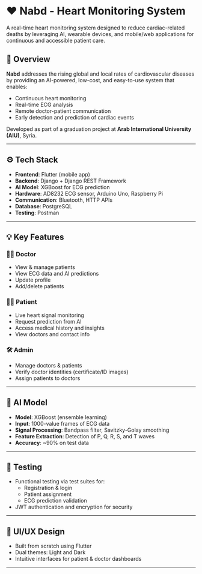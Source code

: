 # ❤️ Nabd - Heart Monitoring System

A real-time heart monitoring system designed to reduce cardiac-related deaths by leveraging AI, wearable devices, and mobile/web applications for continuous and accessible patient care.

## 📌 Overview

**Nabd** addresses the rising global and local rates of cardiovascular diseases by providing an AI-powered, low-cost, and easy-to-use system that enables:
- Continuous heart monitoring
- Real-time ECG analysis
- Remote doctor-patient communication
- Early detection and prediction of cardiac events

Developed as part of a graduation project at **Arab International University (AIU)**, Syria.

---

## ⚙️ Tech Stack

- **Frontend**: Flutter (mobile app)
- **Backend**: Django + Django REST Framework
- **AI Model**: XGBoost for ECG prediction
- **Hardware**: AD8232 ECG sensor, Arduino Uno, Raspberry Pi
- **Communication**: Bluetooth, HTTP APIs
- **Database**: PostgreSQL
- **Testing**: Postman

---

## 💡 Key Features

### 👨‍⚕️ Doctor
- View & manage patients
- View ECG data and AI predictions
- Update profile
- Add/delete patients

### 🧑‍💻 Patient
- Live heart signal monitoring
- Request prediction from AI
- Access medical history and insights
- View doctors and contact info

### 🛠️ Admin
- Manage doctors & patients
- Verify doctor identities (certificate/ID images)
- Assign patients to doctors

---

## 🧠 AI Model

- **Model**: XGBoost (ensemble learning)
- **Input**: 1000-value frames of ECG data
- **Signal Processing**: Bandpass filter, Savitzky-Golay smoothing
- **Feature Extraction**: Detection of P, Q, R, S, and T waves
- **Accuracy**: ~90% on test data

---

## 🧪 Testing

- Functional testing via test suites for:
  - Registration & login
  - Patient assignment
  - ECG prediction validation
- JWT authentication and encryption for security

---

## 📱 UI/UX Design

- Built from scratch using Flutter
- Dual themes: Light and Dark
- Intuitive interfaces for patient & doctor dashboards

---


